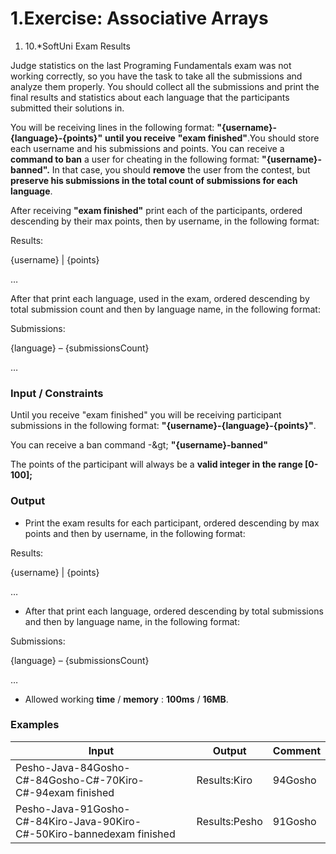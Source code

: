 ﻿# 1.Exercise: Associative Arrays

1. 10.\*SoftUni Exam Results

Judge statistics on the last Programing Fundamentals exam was not working correctly, so you have the task to take all the submissions and analyze them properly. You should collect all the submissions and print the final results and statistics about each language that the participants submitted their solutions in.

You will be receiving lines in the following format: **&quot;{username}-{language}-{points}&quot;**  **until you receive**  **&quot;exam finished&quot;**.You should store each username and his submissions and points.
You can receive a **command to ban** a user for cheating in the following format: **&quot;{username}-banned&quot;.** In that case, you should **remove** the user from the contest, but **preserve his submissions in the total count of submissions for each language**.

After receiving **&quot;exam finished&quot;** print each of the participants, ordered descending by their max points, then by username, in the following format:

Results:

{username} | {points}

…

After that print each language, used in the exam, ordered descending by total submission count and then by language name, in the following format:

Submissions:

{language} – {submissionsCount}

…

### Input / Constraints

Until you receive &quot;exam finished&quot; you will be receiving participant submissions in the following format: **&quot;{username}-{language}-{points}&quot;**.

You can receive a ban command -\&gt; **&quot;{username}-banned&quot;**

The points of the participant will always be a **valid integer in the range [0-100];**

### Output

- Print the exam results for each participant, ordered descending by max points and then by username, in the following format:

Results:

{username} | {points}

…

- After that print each language, ordered descending by total submissions and then by language name, in the following format:

Submissions:

{language} – {submissionsCount}

…

- Allowed working **time** / **memory** : **100ms** / **16MB**.

### Examples

| **Input** | **Output** | **Comment** |
| --- | --- | --- |
| Pesho-Java-84Gosho-C#-84Gosho-C#-70Kiro-C#-94exam finished | Results:Kiro | 94Gosho | 84Pesho | 84Submissions:C# - 3Java - 1 | We order the participant descending by max points and then by name, printing only the username and the max points.After that we print each language along with the count of submissions, ordered descending by submissions count, and then by language name. |
| Pesho-Java-91Gosho-C#-84Kiro-Java-90Kiro-C#-50Kiro-bannedexam finished | Results:Pesho | 91Gosho | 84Submissions:C# - 2Java - 2 | Kiro is banned so he is removed from the contest, but he`s submissions are still preserved in the languages submissions count. So althou there are only 2 participants in the results, there are 4 submissions in total. |